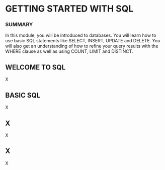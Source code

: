
# GETTING STARTED WITH SQL #

### SUMMARY ###

In this module, you will be introduced to databases. You will learn how to use basic SQL statements like SELECT, INSERT, UPDATE and DELETE. You will also get an understanding of how to refine your query results with the WHERE clause as well as using COUNT, LIMIT and DISTINCT.


## WELCOME TO SQL ##

X



## BASIC SQL ##

X



## X ##

X



## X ##

X
